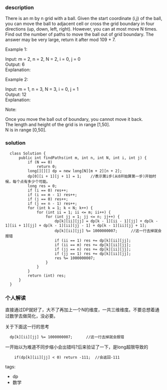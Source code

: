### description    
  There is an m by n grid with a ball. Given the start coordinate (i,j) of the ball, you can move the ball to adjacent cell or cross the grid boundary in four directions (up, down, left, right). However, you can at most move N times. Find out the number of paths to move the ball out of grid boundary. The answer may be very large, return it after mod 109 + 7.  
    
     
    
  Example 1:  
    
  Input: m = 2, n = 2, N = 2, i = 0, j = 0  
  Output: 6  
  Explanation:  
    
  Example 2:  
    
  Input: m = 1, n = 3, N = 3, i = 0, j = 1  
  Output: 12  
  Explanation:  
    
     
    
  Note:  
    
  Once you move the ball out of boundary, you cannot move it back.  
  The length and height of the grid is in range [1,50].  
  N is in range [0,50].  
### solution    
```    
  class Solution {  
      public int findPaths(int m, int n, int N, int i, int j) {  
          if (N == 0)  
              return 0;  
          long[][][] dp = new long[N][m + 2][n + 2];  
          dp[0][i + 1][j + 1] = 1;    //表示第i步(从0开始算第一步)开始时候，每个点有多少个可能。  
          long res = 0;  
          if (i == 0) res++;  
          if (i == m - 1) res++;  
          if (j == 0) res++;  
          if (j == n - 1) res++;  
          for (int k = 1; k < N; k++) {  
              for (int ii = 1; ii <= m; ii++) {  
                  for (int jj = 1; jj <= n; jj++) {  
                      dp[k][ii][jj] = dp[k - 1][ii - 1][jj] + dp[k - 1][ii + 1][jj] + dp[k - 1][ii][jj - 1] + dp[k - 1][ii][jj + 1];  
                      dp[k][ii][jj] %= 1000000007;      //这一行去掉就会报错  
                      if (ii == 1) res += dp[k][ii][jj];  
                      if (ii == m) res += dp[k][ii][jj];  
                      if (jj == n) res += dp[k][ii][jj];  
                      if (jj == 1) res += dp[k][ii][jj];  
                      res %= 1000000007;  
                  }  
              }  
          }  
          return (int) res;  
      }  
  }  
```    
    
### 个人解读    
  直接通过DP就好了，大不了再加上一个N的维度，一共三维维度。不要总想着通过数学去做简化，没必要。  
  
  关于下面这一行的思考    
  ```  
    dp[k][ii][jj] %= 1000000007;      //这一行去掉就会报错  
  ```  
  一开始以为难道不同步缩小会出错吗?后来验证了一下，是long超限导致的  
  ```  
      if(dp[k][ii][jj] < 0) return -111;  //会返回-111  
  ```  
    
tags:    
  -  dp  
  -  数学  
